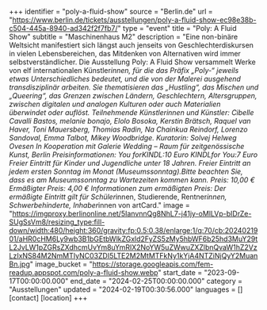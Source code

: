 +++
identifier = "poly-a-fluid-show"
source = "Berlin.de"
url = "https://www.berlin.de/tickets/ausstellungen/poly-a-fluid-show-ec98e38b-c504-445a-8940-ad342f2f7fb7/"
type = "event"
title = "Poly: A Fluid Show"
subtitle = "Maschinenhaus M2"
description = "Eine non-binäre Weltsicht manifestiert sich längst auch jenseits von Geschlechterdiskursen in vielen Lebensbereichen, das Mitdenken von Alternativen wird immer selbstverständlicher.
Die Ausstellung Poly: A Fluid Show versammelt Werke von elf internationalen Künstler*innen, für die das Präfix „Poly-“ jeweils etwas Unterschiedliches bedeutet, und die von der Malerei ausgehend transdisziplinär arbeiten. Sie thematisieren das „Hustling“, das Mischen und „Queering“, das Grenzen zwischen Ländern, Geschlechtern, Altersgruppen, zwischen digitalen und analogen Kulturen oder auch Materialien überwindet oder auflöst.
Teilnehmende Künstlerinnen und Künstler: Cibelle Cavalli Bastos, melanie bonajo, Elolo Bosoka, Kerstin Brätsch, Raquel van Haver, Toni Mauersberg, Thomias Radin, Na Chainkua Reindorf, Lorenzo Sandoval, Emma Talbot, Mikey Woodbridge. Kuratorin: Solvej Helweg Ovesen
In Kooperation mit Galerie Wedding – Raum für zeitgenössische Kunst, Berlin
Preisinformationen: You forKINDL:10 Euro
KINDLfor You:7 Euro
Freier Eintritt für Kinder und Jugendliche unter 18 Jahren.
Freier Eintritt an jedem ersten Sonntag im Monat (Museumssonntag).Bitte beachten Sie, dass es am Museumssonntag zu Wartezeiten kommen kann.
Preis: 10,00 €
Ermäßigter Preis: 4,00 €
Informationen zum ermäßigten Preis: Der ermäßigte Eintritt gilt für Schüler*innen, Studierende, Rentner*innen, Schwerbehinderte, Inhaber*innen von artCard."
image = "https://imgproxy.berlinonline.net/5IanvnnQg8NhL7-j41jy-oMlLVp-bIDrZe-SUgSsVm8/resizing_type:fill-down/width:480/height:360/gravity:fp:0.5:0.38/enlarge:1/q:70/cb:2024021901/aHR0cHM6Ly9wb3B1bGEtbWlkZGxld2FyZS5zMy5hbWF6b25hd3MuY29tL2JvLW1pZGRsZXdhcmUvYm8uYmRlX2NoYW5uZWwuZXZlbnQvaW1hZ2VzLzIxNS84M2NmMTIyNC03ZDI5LTE2M2MtMTFkNy1kYjA4NTZiNjQyY2MuanBn.jpg"
image_bucket = "https://storage.googleapis.com/fem-readup.appspot.com/poly-a-fluid-show.webp"
start_date = "2023-09-17T00:00:00.000"
end_date = "2024-02-25T00:00:00.000"
category = "Ausstellungen"
updated = "2024-02-19T00:30:56.000"
languages = []
[contact]
[location]
+++